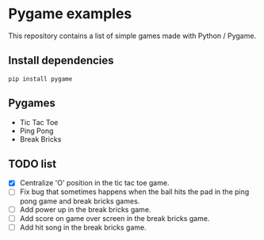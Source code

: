 # Pygame examples

This repository contains a list of simple games made with Python / Pygame.

## Install dependencies

`pip install pygame`

## Pygames

- Tic Tac Toe
- Ping Pong
- Break Bricks

## TODO list

- [x] Centralize 'O' position in the tic tac toe game.
- [ ] Fix bug that sometimes happens when the ball hits the pad in the ping pong game and break bricks games.
- [ ] Add power up in the break bricks game.
- [ ] Add score on game over screen in the break bricks game.
- [ ] Add hit song in the break bricks game.